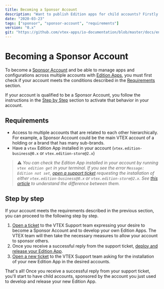 ```yaml
---
title: Becoming a Sponsor Account
description: "Want to publish Edition apps for child accounts? Firstly know how to configure all requirements to be a Sponsor Account."
date: "2020-03-23"
tags: ["sponsor", "sponsor-account", "requirements"]
version: "0.x"
git: "https://github.com/vtex-apps/io-documentation/blob/master/docs/en/Recipes/development/becoming-a-sponsor-account.md"
---
```


# Becoming a Sponsor Account

To become a [Sponsor Account](https://vtex.io/docs/concepts/sponsor-account/) and be able to manage apps and configurations across multiple accounts with [Edition Apps](https://vtex.io/docs/concepts/edition-app/), you must first check if your account meets the conditions described in the [Requirements](#Requirements) section.

If your account is qualified to be a Sponsor Account, you follow the instructions in the [Step by Step](#step-by-step) section to activate that behavior in your account.

## Requirements

- Access to multiple accounts that are related to each other hierarchically. For example, a Sponsor Account could be the main VTEX account of a holding or a brand that has many sub-brands.
- Have a `vtex` Edition App installed in your account (`vtex.edition-business@0.x` or `vtex.edition-store@2.x`)

> ⚠️ *You can check the Edition App installed in your account by running `vtex edition get` in your terminal. If you see the error `Message: Edition not set`, [open a support ticket](https://help-tickets.vtex.com/smartlink/sso/login/zendesk) requesting the installation of either `vtex.edition-business@0.x` or `vtex.edition-store@2.x`. See [this article](https://vtex.io/docs/concepts/edition-app/) to understand the difference between them.*

## Step by step

If your account meets the requirements described in the previous section, you can proceed to the following step by step.  

1. [Open a ticket](https://help-tickets.vtex.com/smartlink/sso/login/zendesk) to the VTEX Support team expressing your desire to become a Sponsor Account and to develop your own Edition Apps. The VTEX team will then take the necessary measures to allow your account to sponsor others. 
2. Once you receive a successful reply from the support ticket, [deploy and release your Edition App](https://vtex.io/docs/recipes/development/configuring-an-edition-app/).
3. [Open a new ticket](https://help-tickets.vtex.com/smartlink/sso/login/zendesk) to the VTEX Support team asking for the installation of your new Edition App in the desired accounts.

That's all! Once you receive a successful reply from your support ticket, you'll start to have child accounts, sponsored by the account you just used to develop and release your new Edition App.
